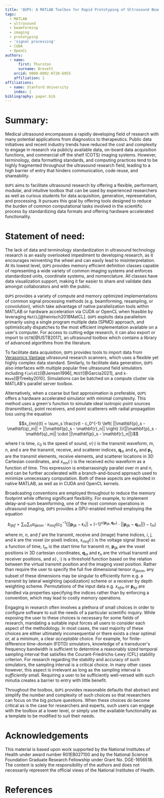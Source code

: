 ```yaml
---
title: 'QUPS: A MATLAB Toolbox for Rapid Prototyping of Ultrasound Beamforming and Imaging Techniques'
tags:
  - MATLAB
  - ultrasound
  - beamforming
  - imaging
  - prototyping
  - 'signal processing'
  - CUDA
  - OpenCL
authors:
  - name:
      first: Thurston 
      surname: Brevett
    orcid: 0000-0002-0720-6955
    affiliation: 1
affiliations:
  - name: Stanford University
    index: 1
bibliography: paper.bib
---
```


# Summary:

Medical ultrasound encompasses a rapidly developing field of research with many potential applications from diagnostics to therapeutics. Public data initiatives and recent industry trends have reduced the cost and complexity to engage in research via publicly available data, on-board data acquisition functions, and commercial off the shelf (COTS) imaging systems. However, terminology, data formatting standards, and computing practices tend to be highly fragmented throughout the ultrasound research field, leading to a high barrier of entry that hinders communication, code reuse, and shareability. 

`QUPS` aims to facilitate ultrasound research by offering a flexible, performant, modular, and intuitive toolbox that can be used by experienced researchers as well as curious students for data acquisition, generation, representation, and processing. It pursues this goal by offering tools designed to reduce the burden of common computational tasks involved in the scientific process by standardizing data formats and offering hardware accelerated functionality.

# Statement of need:

The lack of data and terminology standardization in ultrasound technology research is an easily overlooked impediment to developing research, as it encourages reinventing the wheel and can easily lead to misinterpretation.
At its lowest level, `QUPS` provides memory efficient definition classes capable of representing a wide variety of common imaging systems and enforces standardized units, coordinate systems, and nomenclature. 
All classes have data visualization support, making it far easier to share and validate data amongst collaborators and with the public. 

`QUPS` provides a variety of compute and memory optimized implementations of common signal processing methods (e.g. beamforming, resampling, or convolution), which take advantage of native parallelization tools within MATLAB or hardware acceleration via CUDA or OpenCL when feasible by leveraging `MatCL`[@heinisch2018MatCL]. `QUPS` exploits data parallelism primarily using a single program multiple data (SPMD) approach, and optimistically dispatches to the most efficient implementation available on a user's computer. For access to cutting edge research, it can also export or import to `USTB`[@USTB2017], an ultrasound toolbox which contains a library of advanced algorithms from the literature.

To facilitate data acquisition, `QUPS` provides tools to import data from [Verasonics Vantage](https://verasonics.com/vantage-systems/) ultrasound research scanners, which uses a flexible yet highly complex data standard. Similarly, to facilitate data generation, `QUPS` also interfaces with multiple popular free ultrasound field simulators including `FieldII`[@Jensen1996], `MUST`[@Garcia2021], and `k-Wave`[@Treeby2010]. Simulations can be batched on a compute cluster via MATLAB's parallel server toolbox.

Alternatively, when a coarse but fast approximation is preferable, `QUPS` offers a hardware accelerated simulator with minimal complexity. This method uses a green's function to simulate ideal isotropic point sources (transmitters), point receivers, and point scatterers with radial propagation loss using the equation

$$x_{mn}(t) = \sum_s \frac{v(t - c_0^{-1} \left( ||\mathbf{p}_s - \mathbf{q}_m|| + ||\mathbf{p}_s - \mathbf{r}_n|| \right) )}{||\mathbf{p}_s - \mathbf{q}_m|| \cdot ||\mathbf{p}_s - \mathbf{r}_n||}$$

where $t$ is time, $c_0$ is the speed of sound, $v(\cdot)$ is the transmit waveform, $m$, $n$, and $s$ are the transmit, receive, and scatterer indices, $\mathbf{q}_m$ and $\mathbf{r}_n$ and $\mathbf{p}_s$ are the transmit elements, receive elements, and scatterer locations in 3D Cartesian coordinates, and $x_{mn}(\cdot)$ is the received echo waveform as a function of time.
This expression is embarrassingly parallel over $m$ and $n$, and can be further accelerated with a branch-and-bound approach used to minimize unnecessary computation. Both of these aspects are exploited in native MATLAB, as well as in CUDA and OpenCL kernels.

Broadcasting conventions are employed throughout to reduce the memory footprint while offering significant flexibility. 
For example, to implement delay-and-sum beamforming, one of the most common operations in ultrasound imaging, `QUPS` provides a GPU-enabled method employing the equation

$$ b_{ijkf} = \sum_m \sum_n \alpha_{ijknm} \cdot x_{mnf}(c_0^{-1} \left(||\mathbf{p}_{ijk} - \mathbf{r}_n|| + (-1)^{s(\mathbf{p}_{ijk}, \mathbf{q}_m)} \cdot ||\mathbf{p}_{ijk} - \mathbf{q}_m|| \right) - t_m) $$

where $m$, $n$, and $f$ are the transmit, receive and (image) frame indices, $i$, $j$, and $k$ are the voxel (or pixel) indices, $x_{mnf}(\cdot)$ is the voltage signal (trace) as a function of time, $t_m$ is the start time for transmit $m$, $\mathbf{p}_{ijk}$ are the voxel positions in 3D cartesian coordinates, $\mathbf{q}_m$ and $\mathbf{r}_n$ are the virtual transmit and receiver positions, and $s(\cdot,\cdot)$ is a threshold function based on the relation between the virtual transmit position and the imaging voxel position. 
Rather than require the user to specify the full five dimensional tensor $\alpha_{ijknm}$, any subset of these dimensions may be singular to efficiently form e.g. a transmit by lateral weighting (apodization) scheme or a receiver by depth weighting scheme.
Permutations of the input data e.g. $x_{nfm}$ or $\mathbf{p}_{kji}$ are handled via properties specifying the indices rather than by enforcing a convention, which may lead to costly memory operations.

Engaging in research often involves a plethora of small choices in order to configure software to suit the needs of a particular scientific inquiry. While exposing the user to these choices is necessary for some fields of research, mandating a suitable input forces all users to consider each aspect of the methodology. 
In most cases, the vast majority of these choices are either ultimately inconsequential or there exists a clear optimal or, at a minimum, a clear _acceptable_ choice.
For example, for finite-difference time-domain (FDTD) simulators, knowledge of a transducer's frequency bandwidth is sufficient to determine a reasonably sized temporal sampling interval that satisfies the Courant-Friedrichs-Lewy (CFL) stability criterion.
For research regarding the stability and accuracy of such simulators, the sampling interval is a critical choice. In many other cases however, this aspect is irrelevant as long as the sampling interval is _sufficiently_ small.
Requiring a user to be sufficiently well-versed with such minutia creates a barrier to entry with little benefit.

Throughout the toolbox, `QUPS` provides reasonable defaults that abstract and simplify the number and complexity of such choices so that researchers can focus on the big picture questions.
When these choices do become critical as is the case for researchers and experts, such users can engage with the toolbox at a lower level, or simply use the available functionality as a template to be modified to suit their needs.

# Acknowledgements
This material is based upon work supported by the National Institutes of Health under award number R01EB027100 and by the National Science Foundation Graduate Research Fellowship under Grant No. DGE-1656518. The content is solely the responsibility of the authors and does not necessarily represent the official views of the National Institutes of Health.

# References

